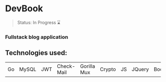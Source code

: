 <h1> DevBook </h1>

> Status: In Progress ⌛
### Fullstack blog application
## Technologies used:

<table>
  <tr>
    <td>Go</td>
    <td>MySQL</td>
    <td>JWT</td>
    <td>Check-Mail</td>
    <td>Gorilla Mux</td>
    <td>Crypto</td>
    <td>JS</td>
    <td>JQuery</td>
    <td>Bootstrap</td>
    <td>Font Awesome</td>
  </tr>
</table>

